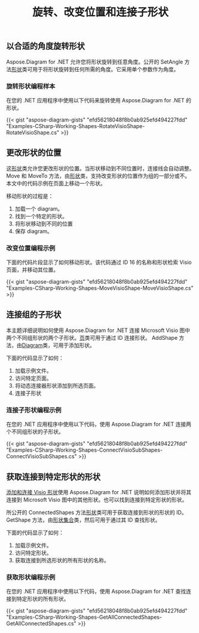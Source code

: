 ﻿---
title: 旋转、改变位置和连接子形状
type: docs
weight: 30
url: /zh/net/rotate-change-the-position-and-connect-sub-shapes/
description: 本节介绍如何使用 Aspose.Diagram 旋转 visio 形状。
---
## **以合适的角度旋转形状**
Aspose.Diagram for .NET 允许您将形状旋转到任意角度。公开的 SetAngle 方法[形状](http://www.aspose.com/api/net/diagram/aspose.diagram/shape)类可用于将形状旋转到任何所需的角度。它采用单个参数作为角度。
### **旋转形状编程样本**
在您的 .NET 应用程序中使用以下代码来旋转使用 Aspose.Diagram for .NET 的形状。

{{< gist "aspose-diagram-gists" "efd56218048f8b0ab925efd494227fdd" "Examples-CSharp-Working-Shapes-RotateVisioShape-RotateVisioShape.cs" >}}
## **更改形状的位置**
这[形状](http://www.aspose.com/api/net/diagram/aspose.diagram/shape)类允许您更改形状的位置。当形状移动到不同位置时，连接线会自动调整。 Move 和 MoveTo 方法，由[形状](http://www.aspose.com/api/net/diagram/aspose.diagram/shape)类，支持改变形状的位置作为组的一部分或不。本文中的代码示例在页面上移动一个形状。

移动形状的过程是：

1. 加载一个 diagram。
1. 找到一个特定的形状。
1. 将形状移动到不同的位置
1. 保存 diagram。
### **改变位置编程示例**
下面的代码片段显示了如何移动形状。该代码通过 ID 16 的名称和形状检索 Visio 页面，并移动其位置。

{{< gist "aspose-diagram-gists" "efd56218048f8b0ab925efd494227fdd" "Examples-CSharp-Working-Shapes-MoveVisioShape-MoveVisioShape.cs" >}}
## **连接组的子形状**
本主题详细说明如何使用 Aspose.Diagram for .NET 连接 Microsoft Visio 图中两个不同组形状的两个子形状。[页](http://www.aspose.com/api/net/diagram/aspose.diagram/page)类可用于通过 ID 连接形状。 AddShape 方法，由[Diagram](http://www.aspose.com/api/net/diagram/aspose.diagram/diagram)类，可用于添加形状。

下面的代码显示了如何：

1. 加载示例文件。
1. 访问特定页面。
1. 将动态连接器形状添加到所选页面。
1. 连接子形状
### **连接子形状编程示例**
在您的 .NET 应用程序中使用以下代码，使用 Aspose.Diagram for .NET 连接两个不同组形状的子形状。

{{< gist "aspose-diagram-gists" "efd56218048f8b0ab925efd494227fdd" "Examples-CSharp-Working-Shapes-ConnectVisioSubShapes-ConnectVisioSubShapes.cs" >}}
## **获取连接到特定形状的形状**
[添加和连接 Visio 形状](https://docs.aspose.com/diagram/net/add-retrieve-copy-and-read-visio-shape-data/)使用 Aspose.Diagram for .NET 说明如何添加形状并将其连接到 Microsoft Visio 图中的其他形状。也可以找到连接到特定形状的形状。

所公开的 ConnectedShapes 方法[形状](http://www.aspose.com/api/net/diagram/aspose.diagram/shape)类可用于获取连接到形状的形状的 ID。 GetShape 方法，由[形状集合](http://www.aspose.com/api/net/diagram/aspose.diagram/shapecollection)类，然后可用于通过其 ID 查找形状。

下面的代码显示了如何：

1. 加载示例文件。
1. 访问特定形状。
1. 获取连接到所选形状的所有形状的名称。
### **获取形状编程示例**
在您的 .NET 应用程序中使用以下代码，使用 Aspose.Diagram for .NET 查找连接到特定形状的所有形状。

{{< gist "aspose-diagram-gists" "efd56218048f8b0ab925efd494227fdd" "Examples-CSharp-Working-Shapes-GetAllConnectedShapes-GetAllConnectedShapes.cs" >}}
